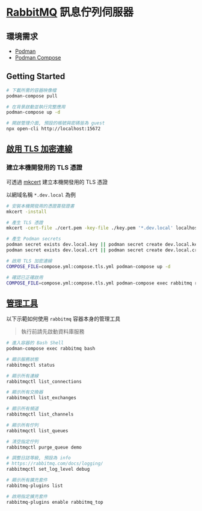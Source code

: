 # [RabbitMQ](https://www.rabbitmq.com/) 訊息佇列伺服器

## 環境需求

- [Podman](https://podman.io/)
- [Podman Compose](https://github.com/containers/podman-compose)

## Getting Started

```sh
# 下載所需的容器映像檔
podman-compose pull

# 在背景啟動並執行完整應用
podman-compose up -d

# 開啟管理介面, 預設的帳號與密碼皆為 guest
npx open-cli http://localhost:15672
```

## [啟用 TLS 加密連線](https://www.rabbitmq.com/docs/ssl)

### 建立本機開發用的 TLS 憑證

可透過 [mkcert](https://github.com/FiloSottile/mkcert) 建立本機開發用的 TLS 憑證

以網域名稱 `*.dev.local` 為例

```sh
# 安裝本機開發用的憑證簽發證書
mkcert -install

# 產生 TLS 憑證
mkcert -cert-file ./cert.pem -key-file ./key.pem '*.dev.local' localhost

# 產生 Podman secrets
podman secret exists dev.local.key || podman secret create dev.local.key ./key.pem
podman secret exists dev.local.crt || podman secret create dev.local.crt ./cert.pem
```

```sh
# 啟用 TLS 加密連線
COMPOSE_FILE=compose.yml:compose.tls.yml podman-compose up -d

# 確認已正確啟用
COMPOSE_FILE=compose.yml:compose.tls.yml podman-compose exec rabbitmq rabbitmq-diagnostics listeners
```

## [管理工具](https://www.rabbitmq.com/docs/cli)

以下示範如何使用 `rabbitmq` 容器本身的管理工具

> 執行前請先啟動資料庫服務

```sh
# 進入容器的 Bash Shell
podman-compose exec rabbitmq bash

# 顯示服務狀態
rabbitmqctl status

# 顯示所有連線
rabbitmqctl list_connections

# 顯示所有交換器
rabbitmqctl list_exchanges

# 顯示所有頻道
rabbitmqctl list_channels

# 顯示所有佇列
rabbitmqctl list_queues

# 清空指定佇列
rabbitmqctl purge_queue demo

# 調整日誌等級, 預設為 info
# https://rabbitmq.com/docs/logging/
rabbitmqctl set_log_level debug

# 顯示所有擴充套件
rabbitmq-plugins list

# 啟用指定擴充套件
rabbitmq-plugins enable rabbitmq_top
```
